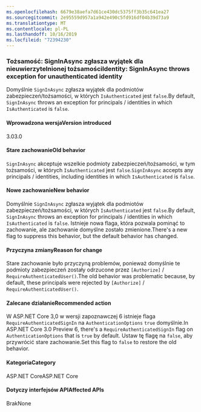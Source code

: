 ```yaml
---
ms.openlocfilehash: 6679e38aefa7d61ce430dc5375ff3b35c641ea27
ms.sourcegitcommit: 2e95559d957a1a942e490c5fd916df04b39d73a9
ms.translationtype: MT
ms.contentlocale: pl-PL
ms.lasthandoff: 10/16/2019
ms.locfileid: "72394230"
---
```

### <a name="identity-signinasync-throws-exception-for-unauthenticated-identity"></a><span data-ttu-id="75b63-101">Tożsamość: SignInAsync zgłasza wyjątek dla nieuwierzytelnionej tożsamości</span><span class="sxs-lookup"><span data-stu-id="75b63-101">Identity: SignInAsync throws exception for unauthenticated identity</span></span>

<span data-ttu-id="75b63-102">Domyślnie `SignInAsync` zgłasza wyjątek dla podmiotów zabezpieczeń/tożsamości, w których `IsAuthenticated` jest `false`.</span><span class="sxs-lookup"><span data-stu-id="75b63-102">By default, `SignInAsync` throws an exception for principals / identities in which `IsAuthenticated` is `false`.</span></span>

#### <a name="version-introduced"></a><span data-ttu-id="75b63-103">Wprowadzona wersja</span><span class="sxs-lookup"><span data-stu-id="75b63-103">Version introduced</span></span>

<span data-ttu-id="75b63-104">3.0</span><span class="sxs-lookup"><span data-stu-id="75b63-104">3.0</span></span>

#### <a name="old-behavior"></a><span data-ttu-id="75b63-105">Stare zachowanie</span><span class="sxs-lookup"><span data-stu-id="75b63-105">Old behavior</span></span>

<span data-ttu-id="75b63-106">`SignInAsync` akceptuje wszelkie podmioty zabezpieczeń/tożsamości, w tym tożsamości, w których `IsAuthenticated` jest `false`.</span><span class="sxs-lookup"><span data-stu-id="75b63-106">`SignInAsync` accepts any principals / identities, including identities in which `IsAuthenticated` is `false`.</span></span>

#### <a name="new-behavior"></a><span data-ttu-id="75b63-107">Nowe zachowanie</span><span class="sxs-lookup"><span data-stu-id="75b63-107">New behavior</span></span>

<span data-ttu-id="75b63-108">Domyślnie `SignInAsync` zgłasza wyjątek dla podmiotów zabezpieczeń/tożsamości, w których `IsAuthenticated` jest `false`.</span><span class="sxs-lookup"><span data-stu-id="75b63-108">By default, `SignInAsync` throws an exception for principals / identities in which `IsAuthenticated` is `false`.</span></span> <span data-ttu-id="75b63-109">Istnieje nowa flaga, która pozwala pominąć to zachowanie, ale zachowanie domyślne zostało zmienione.</span><span class="sxs-lookup"><span data-stu-id="75b63-109">There's a new flag to suppress this behavior, but the default behavior has changed.</span></span>

#### <a name="reason-for-change"></a><span data-ttu-id="75b63-110">Przyczyna zmiany</span><span class="sxs-lookup"><span data-stu-id="75b63-110">Reason for change</span></span>

<span data-ttu-id="75b63-111">Stare zachowanie było przyczyną problemów, ponieważ domyślnie te podmioty zabezpieczeń zostały odrzucone przez `[Authorize]` / `RequireAuthenticatedUser()`.</span><span class="sxs-lookup"><span data-stu-id="75b63-111">The old behavior was problematic because, by default, these principals were rejected by `[Authorize]` / `RequireAuthenticatedUser()`.</span></span>

#### <a name="recommended-action"></a><span data-ttu-id="75b63-112">Zalecane działanie</span><span class="sxs-lookup"><span data-stu-id="75b63-112">Recommended action</span></span>

<span data-ttu-id="75b63-113">W ASP.NET Core 3,0 w wersji zapoznawczej 6 istnieje flaga `RequireAuthenticatedSignIn` na `AuthenticationOptions` `true` domyślnie.</span><span class="sxs-lookup"><span data-stu-id="75b63-113">In ASP.NET Core 3.0 Preview 6, there's a `RequireAuthenticatedSignIn` flag on `AuthenticationOptions` that is `true` by default.</span></span> <span data-ttu-id="75b63-114">Ustaw tę flagę na `false`, aby przywrócić stare zachowanie.</span><span class="sxs-lookup"><span data-stu-id="75b63-114">Set this flag to `false` to restore the old behavior.</span></span>

#### <a name="category"></a><span data-ttu-id="75b63-115">Kategoria</span><span class="sxs-lookup"><span data-stu-id="75b63-115">Category</span></span>

<span data-ttu-id="75b63-116">ASP.NET Core</span><span class="sxs-lookup"><span data-stu-id="75b63-116">ASP.NET Core</span></span>

#### <a name="affected-apis"></a><span data-ttu-id="75b63-117">Dotyczy interfejsów API</span><span class="sxs-lookup"><span data-stu-id="75b63-117">Affected APIs</span></span>

<span data-ttu-id="75b63-118">Brak</span><span class="sxs-lookup"><span data-stu-id="75b63-118">None</span></span>

<!-- 

#### Affected APIs

Not detectable via API analysis

-->
